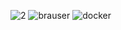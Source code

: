 ![2](https://github.com/user-attachments/assets/f651287d-c59e-40e6-b74b-aa88bba62fc0)
![brauser](https://github.com/user-attachments/assets/3c6ddf33-ea79-4f44-9be6-668d2291c774)
![docker](https://github.com/user-attachments/assets/4da738f0-6dd6-4c02-add3-af4e7aff269d)
